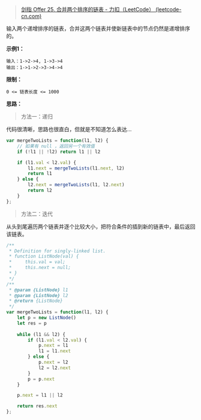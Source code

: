 > [剑指 Offer 25. 合并两个排序的链表 - 力扣（LeetCode） (leetcode-cn.com)](https://leetcode-cn.com/problems/he-bing-liang-ge-pai-xu-de-lian-biao-lcof/)

输入两个递增排序的链表，合并这两个链表并使新链表中的节点仍然是递增排序的。

**示例1：**

```
输入：1->2->4, 1->3->4
输出：1->1->2->3->4->4
```



**限制：**

`0 <= 链表长度 <= 1000`



**思路：**

> 方法一：递归

代码很清晰，思路也很直白，但就是不知道怎么表达…

```js
var mergeTwoLists = function(l1, l2) {
    // 如果有 null ，返回另一个有效值
    if (!l1 || !l2) return l1 || l2

    if (l1.val < l2.val) {
        l1.next = mergeTwoLists(l1.next, l2)
        return l1
    } else {
        l2.next = mergeTwoLists(l1, l2.next)
        return l2
    }
};
```



> 方法二：迭代

从头到尾遍历两个链表并逐个比较大小，把符合条件的插到新的链表中，最后返回该链表。

```js
/**
 * Definition for singly-linked list.
 * function ListNode(val) {
 *     this.val = val;
 *     this.next = null;
 * }
 */
/**
 * @param {ListNode} l1
 * @param {ListNode} l2
 * @return {ListNode}
 */
var mergeTwoLists = function(l1, l2) {    
    let p = new ListNode()
    let res = p
    
    while (l1 && l2) {
        if (l1.val < l2.val) {
            p.next = l1
            l1 = l1.next
        } else {
            p.next = l2
            l2 = l2.next
        }
        p = p.next
    }

    p.next = l1 || l2

    return res.next
};
```

